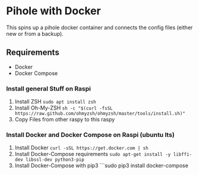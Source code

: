 # Pihole with Docker

This spins up a pihole docker container and connects the config files (either new or from a backup).

## Requirements

- Docker
- Docker Compose

### Install general Stuff on Raspi
1. Install ZSH ```sudo apt install zsh```
2. Install Oh-My-ZSH ```sh -c "$(curl -fsSL https://raw.github.com/ohmyzsh/ohmyzsh/master/tools/install.sh)"```
3. Copy Files from other raspy to this raspy

### Install Docker and Docker Compose on Raspi (ubuntu lts)

1. Install Docker ```curl -sSL https://get.docker.com | sh```
2. Install Docker-Compose requirements ```sudo apt-get install -y libffi-dev libssl-dev python3-pip```
3. Install Docker-Compose with pip3 ```sudo pip3 install docker-compose
